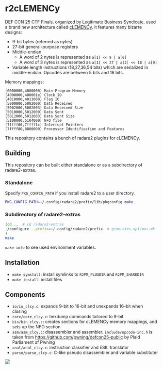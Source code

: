 # r2cLEMENCy

DEF CON 25 CTF Finals, organized by Legitimate Business Syndicate, used a brand new architecture called [cLEMENCy](https://github.com/legitbs/cLEMENCy). It features many bizarre designs:

* 9-bit bytes (referred as nytes)
* 27-bit general-purpose registers
* Middle-endian
  + A word of 2 nytes is represented as `a[1] << 9 | a[0]`
  + A word of 3 nytes is represented as `a[1] << 27 | a[2] << 18 | a[0]`
* Variable length instructions (18,27,36,54 bits) which are serialized in middle-endian. Opcodes are between 5 bits and 18 bits.

Memory mappings:

```
[0000000,4000000) Main Program Memory
[4000000,400001e) Clock IO
[4010000,4011000) Flag IO
[5000000,5002000) Data Received
[5002000,5002003) Data Received Size
[5010000,5012000) Data Sent
[5012000,5012003) Data Sent Size
[5100000,5104000) NFO file
[7ffff00,7ffff1c) Interrupt Pointers
[7ffff80,8000000) Processor Identification and Features
```

This repository contains a bunch of radare2 plugins for cLEMENCy.

## Building

This repository can be built either standalone or as a subdirectory of radare2-extras.

### Standalone

Specify `PKG_CONFIG_PATH` if you install radare2 to a user directory.

```zsh
PKG_CONFIG_PATH=~/.config/radare2/prefix/lib/pkgconfig make
```

### Subdirectory of radare2-extras

```zsh
(cd ..  # cd radare2-extras
./configure --prefix=~/.config/radare2/prefix  # generates options.mk
)
make
```

`make info` to see used environment variables.

## Installation

* `make symstall`: install symlinks to `R2PM_PLUGDIR` and `R2PM_SHAREDIR`
* `make install`: install files

## Components

* `io/io_clcy.c`: expands 9-bit to 16-bit and unexpands 16-bit when closing
* `core/core_clcy.c`: hexdump commands tailored to 9-bit
* `bin/bin_clcy.c`: creates sections for cLEMENCy memory mappings, and sets up the NFO section
* `asm/asm_clcy.c`: disassembler and assembler. `include/opcode-inc.h` is taken from https://github.com/pwning/defcon25-public by Plaid Parliament of Pwning
* `anal/anal_clcy.c`: instruction classifier and ESIL translator
* `parse/parse_clcy.c`: C-like pseudo disassembler and variable substituter

![](https://ptpb.pw/XeC6.jpg)
